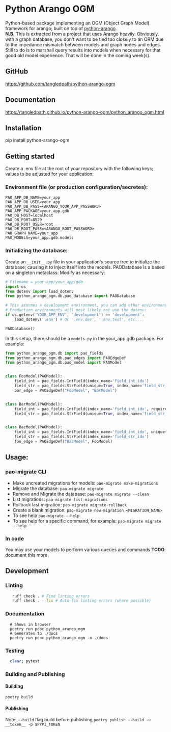 # Python Arango OGM
Python-based package implementing an OGM (Object Graph Model) framework for arango; built on top of [python-arango]([url](https://github.com/arangodb/python-arango/)).  
**N.B.** This is extracted from a project that uses Arango heavily.  Obviously, with a graph database, you don't want to be tied too closely to an ORM due to the impedance mismatch between models and graph nodes and edges.  Still to do is to marshall query results into models when necessary for that good old model experience.  That will be done in the coming week(s).  

## GitHub
https://github.com/tangledpath/python-arango-ogm

## Documentation
https://tangledpath.github.io/python-arango-ogm/python_arango_ogm.html

## Installation
pip install python-arango-ogm

## Getting started
Create a .env file at the root of your repository with the following keys; values to be adjusted for your application:

### Environment file (or production configuration/secretes):
```
PAO_APP_DB_NAME=your_app
PAO_APP_DB_USER=your_app 
PAO_APP_DB_PASS=<ARANGO_YOUR_APP_PASSWORD>
PAO_APP_PACKAGE=your_app.gdb
PAO_DB_HOST=localhost
PAO_DB_PORT=8529
PAO_DB_ROOT_USER=root
PAO_DB_ROOT_PASS=<ARANGO_ROOT_PASSWORD>
PAO_GRAPH_NAME=your_app
PAO_MODELS=your_app.gdb.models
```

### Initializing the database:
Create an `__init__.py` file in your application's source tree to initialize the database; causing it to inject itself into the models.  PAODatabase is a based on a singleton metaclass:
Modify as necessary:
```python
# Filename = your-app/your_app/gdb
import os
from dotenv import load_dotenv
from python_arango_ogm.db.pao_database import PAODatabase

# This assumes a development environment, you can add other environments; e.g., test.
# Production environments will most likely not use the dotenv:
if os.getenv('YOUR_APP_ENV', 'development') == 'development':
    load_dotenv('.env') # Or '.env.dev', '.env.test', etc....

PAODatabase()
```

In this setup, there should be a `models.py` in the your_app.gdb package.  For example:

```python
from python_arango_ogm.db import pao_fields
from python_arango_ogm.db.pao_edges import PAOEdgeDef
from python_arango_ogm.db.pao_model import PAOModel


class FooModel(PAOModel):
    field_int = pao_fields.IntField(index_name='field_int_idx')
    field_str = pao_fields.StrField(unique=True, index_name='field_str_idx')
    bar_edge = PAOEdgeDef("FooModel", "BarModel")


class BarModel(PAOModel):
    field_int = pao_fields.IntField(index_name='field_int_idx', required=True)
    field_str = pao_fields.StrField(unique=True, index_name='field_str_idx')


class BazModel(PAOModel):
    field_int = pao_fields.IntField(index_name='field_int_idx', unique=True, required=True)
    field_str = pao_fields.StrField(index_name='field_str_idx')
    foo_edge = PAOEdgeDef("BazModel", FooModel)
```

## Usage:
### pao-migrate CLI
* Make uncreated migrations for models: `pao-migrate make-migrations`
* Migrate the database: `pao-migrate migrate`
* Remove and Migrate the database: `pao-migrate migrate --clean`
* List migrations: `pao-migrate list-migrations`
* Rollback last migration: `pao-migrate migrate-rollback`
* Create a blank migration: `pao-migrate new-migration <MIGRATION_NAME>`
* To see help `pao-migrate --help`
* To see help for a specific command, for example: `pao-migrate migrate --help`

### In code
You may use your models to perform various queries and commands
**TODO**: document this more

## Development
### Linting
```bash
   ruff check . # Find linting errors
   ruff check . --fix # Auto-fix linting errors (where possible)
```

### Documentation
```
  # Shows in browser
  poetry run pdoc python_arango_ogm
  # Generates to ./docs
  poetry run pdoc python_arango_ogm -o ./docs
```

### Testing
```bash
  clear; pytest
```

### Building and Publishing
#### Building
`poetry build`
#### Publishing
Note: `--build` flag build before publishing
`poetry publish --build -u __token__ -p $PYPI_TOKEN`
